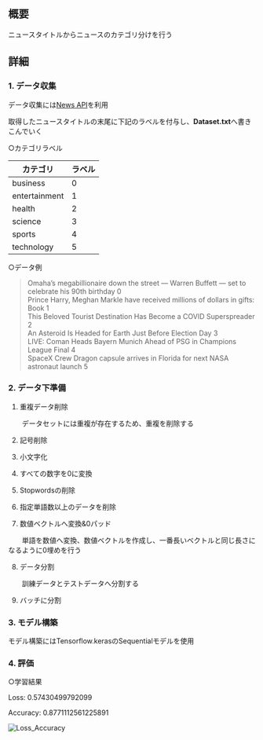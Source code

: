 ## 概要

ニュースタイトルからニュースのカテゴリ分けを行う

## 詳細

### 1. データ収集

データ収集には[News API](https://newsapi.org/)を利用

取得したニュースタイトルの末尾に下記のラベルを付与し、**Dataset.txt**へ書きこんでいく

○カテゴリラベル

|カテゴリ|ラベル|
|--------|------|
|business|0|
|entertainment|1|
|health|2|
|science|3|
|sports|4|
|technology|5|

○データ例

> Omaha’s megabillionaire down the street — Warren Buffett — set to celebrate his 90th birthday 0<br>
Prince Harry, Meghan Markle have received millions of dollars in gifts: Book 1<br>
This Beloved Tourist Destination Has Become a COVID Superspreader 2<br>
An Asteroid Is Headed for Earth Just Before Election Day 3<br>
LIVE: Coman Heads Bayern Munich Ahead of PSG in Champions League Final 4<br>
SpaceX Crew Dragon capsule arrives in Florida for next NASA astronaut launch 5<br>


### 2. データ下準備

1. 重複データ削除

　　データセットには重複が存在するため、重複を削除する

2. 記号削除

3. 小文字化

4. すべての数字を0に変換

5. Stopwordsの削除

6. 指定単語数以上のデータを削除

7. 数値ベクトルへ変換&0パッド

　　単語を数値へ変換、数値ベクトルを作成し、一番長いベクトルと同じ長さになるように0埋めを行う

8. データ分割

　　訓練データとテストデータへ分割する

9. バッチに分割

### 3. モデル構築

モデル構築にはTensorflow.kerasのSequentialモデルを使用

### 4. 評価

○学習結果

Loss: 0.57430499792099

Accuracy: 0.8771112561225891

![Loss_Accuracy](https://user-images.githubusercontent.com/69742531/96570950-eb659780-1305-11eb-8939-ecca360ce4f6.png)
